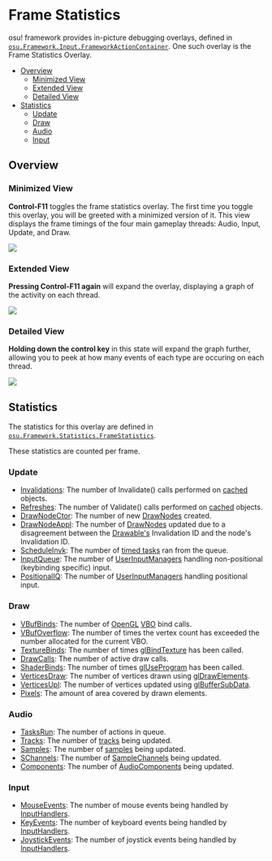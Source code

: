 # Frame Statistics

osu! framework provides in-picture debugging overlays, defined in [`osu.Framework.Input.FrameworkActionContainer`](https://github.com/ppy/osu-framework/blob/master/osu.Framework/Input/FrameworkActionContainer.cs). One such overlay is the Frame Statistics Overlay.

* [Overview](https://github.com/ppy/osu-framework/wiki/Frame-Statistics-Overlay#overview)
  * [Minimized View](https://github.com/ppy/osu-framework/wiki/Frame-Statistics-Overlay#minimized-view)
  * [Extended View](https://github.com/ppy/osu-framework/wiki/Frame-Statistics-Overlay#extended-view)
  * [Detailed View](https://github.com/ppy/osu-framework/wiki/Frame-Statistics-Overlay#detailed-view)
* [Statistics](https://github.com/ppy/osu-framework/wiki/Frame-Statistics-Overlay#statistics)
  * [Update](https://github.com/ppy/osu-framework/wiki/Frame-Statistics-Overlay#update)
  * [Draw](https://github.com/ppy/osu-framework/wiki/Frame-Statistics-Overlay#draw)
  * [Audio](https://github.com/ppy/osu-framework/wiki/Frame-Statistics-Overlay#audio)
  * [Input](https://github.com/ppy/osu-framework/wiki/Frame-Statistics-Overlay#input)

## Overview

### Minimized View
**Control-F11** toggles the frame statistics overlay. The first time you toggle this overlay, you will be greeted with a minimized version of it. This view displays the frame timings of the four main gameplay threads: Audio, Input, Update, and Draw. 

![](https://cdn.discordapp.com/attachments/318886668889227266/538264876561203200/Screen_Shot_2019-01-25_at_3.31.08_PM.png)

### Extended View
**Pressing Control-F11 again** will expand the overlay, displaying a graph of the activity on each thread. 

![](https://cdn.discordapp.com/attachments/318886668889227266/538266387014221824/Screen_Shot_2019-01-25_at_4.58.06_PM.png)

### Detailed View
**Holding down the control key** in this state will expand the graph further, allowing you to peek at how many events of each type are occuring on each thread.

![](https://cdn.discordapp.com/attachments/318886668889227266/538268818951241754/unknown-2_copy.png)

## Statistics

The statistics for this overlay are defined in [`osu.Framework.Statistics.FrameStatistics`](https://github.com/ppy/osu-framework/blob/master/osu.Framework/Statistics/FrameStatistics.cs). 

These statistics are counted per frame.

### Update

* [Invalidations](https://github.com/ppy/osu-framework/blob/91ddc390d745c742a43f31cdd53d5fd25d986dc5/osu.Framework/Caching/Cached.cs#L73): The number of Invalidate() calls performed on [cached](https://github.com/ppy/osu-framework/blob/master/osu.Framework/Caching/Cached.cs) objects.
* [Refreshes](https://github.com/ppy/osu-framework/blob/91ddc390d745c742a43f31cdd53d5fd25d986dc5/osu.Framework/Caching/Cached.cs#L83): The number of Validate() calls performed on [cached](https://github.com/ppy/osu-framework/blob/master/osu.Framework/Caching/Cached.cs) objects.
* [DrawNodeCtor](https://github.com/ppy/osu-framework/blob/91ddc390d745c742a43f31cdd53d5fd25d986dc5/osu.Framework/Graphics/Drawable.cs#L1691): The number of new [DrawNodes](https://github.com/ppy/osu-framework/blob/master/osu.Framework/Graphics/DrawNode.cs) created.
* [DrawNodeAppl](https://github.com/ppy/osu-framework/blob/91ddc390d745c742a43f31cdd53d5fd25d986dc5/osu.Framework/Graphics/Drawable.cs#L1697): The number of [DrawNodes](https://github.com/ppy/osu-framework/blob/naster/osu.Framework/Graphics/DrawNode.cs) updated due to a disagreement between the [Drawable's](https://github.com/ppy/osu-framework/blob/master/osu.Framework/Graphics/Drawable.cs) Invalidation ID and the node's Invalidation ID.
* [ScheduleInvk](https://github.com/ppy/osu-framework/blob/91ddc390d745c742a43f31cdd53d5fd25d986dc5/osu.Framework/Graphics/Containers/CompositeDrawable.cs#L721): The number of [timed tasks](https://github.com/ppy/osu-framework/blob/master/osu.Framework/Threading/Scheduler.cs) ran from the queue.
* [InputQueue](https://github.com/ppy/osu-framework/blob/91ddc390d745c742a43f31cdd53d5fd25d986dc5/osu.Framework/Input/InputManager.cs#L288): The number of [UserInputManagers](https://github.com/ppy/osu-framework/blob/master/osu.Framework/Input/UserInputManager.cs) handling non-positional (keybinding specific) input. 
* [PositionalIQ](https://github.com/ppy/osu-framework/blob/91ddc390d745c742a43f31cdd53d5fd25d986dc5/osu.Framework/Input/InputManager.cs#L315): The number of [UserInputManagers](https://github.com/ppy/osu-framework/blob/master/osu.Framework/Input/UserInputManager.cs) handling positional input.

### Draw
* [VBufBinds](https://github.com/ppy/osu-framework/blob/91ddc390d745c742a43f31cdd53d5fd25d986dc5/osu.Framework/Graphics/OpenGL/GLWrapper.cs#L169): The number of [OpenGL](https://github.com/ppy/osu-framework/blob/master/osu.Framework/Graphics/OpenGL/GLWrapper.cs) [VBO](https://www.khronos.org/opengl/wiki/Vertex_Specification#Vertex_Buffer_Object) bind calls.
* [VBufOverflow](https://github.com/ppy/osu-framework/blob/91ddc390d745c742a43f31cdd53d5fd25d986dc5/osu.Framework/Graphics/Batches/VertexBatch.cs#L107): The number of times the vertex count has exceeded the number allocated for the current VBO.
* [TextureBinds](https://github.com/ppy/osu-framework/blob/91ddc390d745c742a43f31cdd53d5fd25d986dc5/osu.Framework/Graphics/OpenGL/GLWrapper.cs#L218): The number of times [glBindTexture](https://www.khronos.org/registry/OpenGL-Refpages/gl4/html/glBindTexture.xhtml) has been called. 
* [DrawCalls](https://github.com/ppy/osu-framework/blob/91ddc390d745c742a43f31cdd53d5fd25d986dc5/osu.Framework/Graphics/Batches/VertexBatch.cs#L139): The number of active draw calls.
* [ShaderBinds](https://github.com/ppy/osu-framework/blob/91ddc390d745c742a43f31cdd53d5fd25d986dc5/osu.Framework/Graphics/OpenGL/GLWrapper.cs#L620): The number of times [glUseProgram](https://www.khronos.org/registry/OpenGL-Refpages/gl4/html/glUseProgram.xhtml) has been called.
* [VerticesDraw](https://github.com/ppy/osu-framework/blob/91ddc390d745c742a43f31cdd53d5fd25d986dc5/osu.Framework/Graphics/Batches/VertexBatch.cs#L140): The number of vertices drawn using [glDrawElements](https://www.khronos.org/registry/OpenGL-Refpages/gl4/html/glDrawElements.xhtml).
* [VerticesUpl](https://github.com/ppy/osu-framework/blob/91ddc390d745c742a43f31cdd53d5fd25d986dc5/osu.Framework/Graphics/OpenGL/Buffers/VertexBuffer.cs#L121): The number of vertices updated using [glBufferSubData](https://www.khronos.org/registry/OpenGL-Refpages/es2.0/xhtml/glBufferSubData.xml).
* [Pixels](https://github.com/ppy/osu-framework/blob/91ddc390d745c742a43f31cdd53d5fd25d986dc5/osu.Framework/Graphics/OpenGL/Textures/TextureGLSingle.cs#L265): The amount of area covered by drawn elements.

### Audio

* [TasksRun](https://github.com/ppy/osu-framework/blob/91ddc390d745c742a43f31cdd53d5fd25d986dc5/osu.Framework/Audio/AudioComponent.cs#L63): The number of actions in queue.
* [Tracks](https://github.com/ppy/osu-framework/blob/91ddc390d745c742a43f31cdd53d5fd25d986dc5/osu.Framework/Audio/Track/Track.cs#L126): The number of [tracks](https://github.com/ppy/osu-framework/blob/master/osu.Framework/Audio/Track/Track.cs) being updated.
* [Samples](https://github.com/ppy/osu-framework/blob/91ddc390d745c742a43f31cdd53d5fd25d986dc5/osu.Framework/Audio/Sample/SampleManager.cs#L64): The number of [samples](https://github.com/ppy/osu-framework/blob/master/osu.Framework/Audio/Sample/Sample.cs) being updated.
* [SChannels](https://github.com/ppy/osu-framework/blob/91ddc390d745c742a43f31cdd53d5fd25d986dc5/osu.Framework/Audio/Sample/SampleChannel.cs#L46): The number of [SampleChannels](https://github.com/ppy/osu-framework/blob/master/osu.Framework/Audio/Sample/SampleChannel.cs) being updated.
* [Components](https://github.com/ppy/osu-framework/blob/91ddc390d745c742a43f31cdd53d5fd25d986dc5/osu.Framework/Audio/AudioComponent.cs#L64): The number of [AudioComponents](https://github.com/ppy/osu-framework/blob/master/osu.Framework/Audio/AudioComponent.cs) being updated.

### Input

* [MouseEvents](https://github.com/ppy/osu-framework/blob/91ddc390d745c742a43f31cdd53d5fd25d986dc5/osu.Framework/Input/Handlers/Mouse/OsuTKMouseHandlerBase.cs#L57): The number of mouse events being handled by [InputHandlers](https://github.com/ppy/osu-framework/blob/91ddc390d745c742a43f31cdd53d5fd25d986dc5/osu.Framework/Input/Handlers/InputHandler.cs).
* [KeyEvents](https://github.com/ppy/osu-framework/blob/91ddc390d745c742a43f31cdd53d5fd25d986dc5/osu.Framework/Input/Handlers/Keyboard/OsuTKKeyboardHandler.cs#L58): The number of keyboard events being handled by [InputHandlers](https://github.com/ppy/osu-framework/blob/91ddc390d745c742a43f31cdd53d5fd25d986dc5/osu.Framework/Input/Handlers/InputHandler.cs).
* [JoystickEvents](https://github.com/ppy/osu-framework/blob/91ddc390d745c742a43f31cdd53d5fd25d986dc5/osu.Framework/Input/Handlers/Joystick/OsuTKJoystickHandler.cs#L43): The number of joystick events being handled by [InputHandlers](https://github.com/ppy/osu-framework/blob/91ddc390d745c742a43f31cdd53d5fd25d986dc5/osu.Framework/Input/Handlers/InputHandler.cs).

